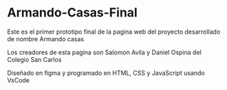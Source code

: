 # Armando-Casas-Final
Este es el primer prototipo final de la pagina web del proyecto desarrollado de nombre Armando casas

Los creadores de esta pagina son Salomon Avila y Daniel Ospina del Colegio San Carlos

Diseñado en figma y programado en HTML, CSS y JavaScript usando VsCode
